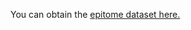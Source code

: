 You can obtain the [epitome dataset here.](https://github.com/behavioral-data/Empathy-Mental-Health/tree/master/dataset)